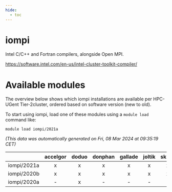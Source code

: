 ```yaml
---
hide:
  - toc
---
```


iompi
=====


Intel C/C++ and Fortran compilers, alongside Open MPI.

https://software.intel.com/en-us/intel-cluster-toolkit-compiler/
# Available modules


The overview below shows which iompi installations are available per HPC-UGent Tier-2cluster, ordered based on software version (new to old).

To start using iompi, load one of these modules using a `module load` command like:

```shell
module load iompi/2021a
```

*(This data was automatically generated on Fri, 08 Mar 2024 at 09:35:19 CET)*  

| |accelgor|doduo|donphan|gallade|joltik|skitty|
| :---: | :---: | :---: | :---: | :---: | :---: | :---: |
|iompi/2021a|x|x|x|x|x|x|
|iompi/2020b|x|x|x|x|x|x|
|iompi/2020a|-|x|-|-|-|-|
